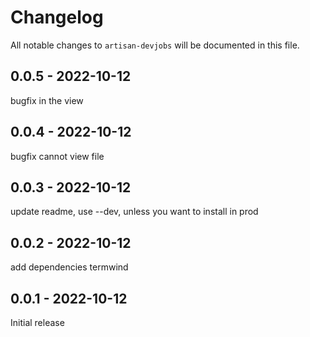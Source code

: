 # Changelog

All notable changes to `artisan-devjobs` will be documented in this file.

## 0.0.5 - 2022-10-12

bugfix in the view

## 0.0.4 - 2022-10-12

bugfix cannot view file

## 0.0.3 - 2022-10-12

update readme, use --dev, unless you want to install in prod

## 0.0.2 - 2022-10-12

add dependencies termwind

## 0.0.1 - 2022-10-12

Initial release
